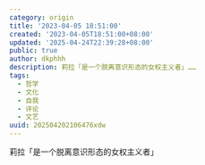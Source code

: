 ```yaml
---
category: origin
title: '2023-04-05 18:51:00'
created: '2023-04-05T18:51:00+08:00'
updated: '2025-04-24T22:39:28+08:00'
public: true
author: dkphhh
description: 莉拉「是一个脱离意识形态的女权主义者」……
tags:
  - 哲学
  - 文化
  - 自我
  - 评论
  - 文艺
uuid: 202504202106476xdw
---
```


莉拉「是一个脱离意识形态的女权主义者」
